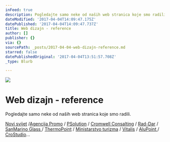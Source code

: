 ```yaml
---
inFeed: true
description: Pogledajte samo neke od naših web stranica koje smo radili.
dateModified: '2017-04-04T14:09:47.175Z'
datePublished: '2017-04-04T14:09:47.737Z'
title: Web dizajn - reference
author: []
publisher: {}
via: {}
sourcePath: _posts/2017-04-04-web-dizajn-reference.md
starred: false
datePublishedOriginal: '2017-04-04T13:51:57.708Z'
_type: Blurb

---
```

![](https://the-grid-user-content.s3-us-west-2.amazonaws.com/73b20ea8-baf5-43db-8165-ac38edf2961b.jpg)

# Web dizajn - reference

Pogledajte samo neke od naših web stranica koje smo radili.

[Novi svijet][0] /[Agencija Promo][1] / [PSolution][2] / [Cromwell Consalting][3] / [Rad-Dar][4] / [SanMarino Glass ][5]/ [ThermoPoint][6] / [Ministarstvo turizma][7] / [Vitalis][8] / [AluPoint ][9]/ [CroStudio][10]...

[0]: http://novisvijet.com/
[1]: http://agencijapromo.ba/
[2]: http://www.fcpropertysolutions.com/
[3]: http://cromwellconsultingllp.com/
[4]: http://rad-dar.ba/
[5]: http://sanmarino-glass.com/
[6]: http://thermopoint.ie/
[7]: http://mtto-hnz-k.ba/
[8]: http://vitalis.ba/
[9]: http://alupoint.no/
[10]: http://croatiastudio.ba/